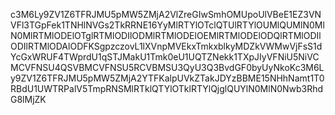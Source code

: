 c3M6Ly9ZV1Z6TFRJMU5pMW5ZMjA2VlZreGIwSmhOMUpoUlVBeE1EZ3VNVFl3TGpFek1TNHlNVGs2TkRRNE16YyMlRTYlOTclQTUlRTYlOUMlQUMlN0MlN0MlRTMlODElOTglRTMlODIlODMlRTMlODElOEMlRTMlODElODQlRTMlODIlODIlRTMlODAlODFKSgpzczovL1lXVnpMVEkxTmkxblkyMDZkVWMwVjFsS1dYcGxWRUF4TWprdU1qSTJMakU1Tmk0eU1UQTZNekk1TXpJIyVFNiU5NiVCMCVFNSU4QSVBMCVFNSU5RCVBMSU3QyU3Q3BvdGF0byUyNkoKc3M6Ly9ZV1Z6TFRJMU5pMW5ZMjA2YTFKalpUVkZTakJDYzBBME15NHhNamt1T0RBdU1UWTRPalV5TmpRNSMlRTklQTYlOTklRTYlQjglQUYlN0MlN0Nwb3RhdG8lMjZK
